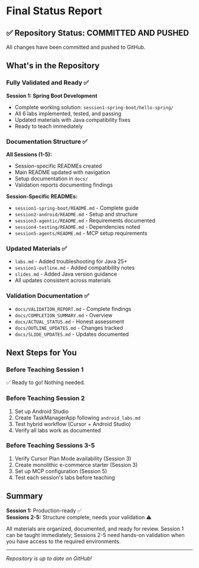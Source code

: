 # Final Status Report

## ✅ Repository Status: COMMITTED AND PUSHED

All changes have been committed and pushed to GitHub.

## What's in the Repository

### Fully Validated and Ready ✅
**Session 1: Spring Boot Development**
- Complete working solution: `session1-spring-boot/hello-spring/`
- All 6 labs implemented, tested, and passing
- Updated materials with Java compatibility fixes
- Ready to teach immediately

### Documentation Structure ✅
**All Sessions (1-5):**
- Session-specific READMEs created
- Main README updated with navigation
- Setup documentation in `docs/`
- Validation reports documenting findings

**Session-Specific READMEs:**
- `session1-spring-boot/README.md` - Complete guide
- `session2-android/README.md` - Setup and structure
- `session3-agentic/README.md` - Requirements documented
- `session4-testing/README.md` - Dependencies noted
- `session5-agents/README.md` - MCP setup requirements

### Updated Materials ✅
- `labs.md` - Added troubleshooting for Java 25+
- `session1-outline.md` - Added compatibility notes
- `slides.md` - Added Java version guidance
- All updates consistent across materials

### Validation Documentation ✅
- `docs/VALIDATION_REPORT.md` - Complete findings
- `docs/COMPLETION_SUMMARY.md` - Overview
- `docs/ACTUAL_STATUS.md` - Honest assessment
- `docs/OUTLINE_UPDATES.md` - Changes tracked
- `docs/SLIDE_UPDATES.md` - Updates documented

## Next Steps for You

### Before Teaching Session 1
✅ Ready to go! Nothing needed.

### Before Teaching Session 2
1. Set up Android Studio
2. Create TaskManagerApp following `android_labs.md`
3. Test hybrid workflow (Cursor + Android Studio)
4. Verify all labs work as documented

### Before Teaching Sessions 3-5
1. Verify Cursor Plan Mode availability (Session 3)
2. Create monolithic e-commerce starter (Session 3)
3. Set up MCP configuration (Session 5)
4. Test each session's labs before teaching

## Summary

**Session 1:** Production-ready ✅  
**Sessions 2-5:** Structure complete, needs your validation ⚠️

All materials are organized, documented, and ready for review. Session 1 can be taught immediately; Sessions 2-5 need hands-on validation when you have access to the required environments.

---

*Repository is up to date on GitHub!*

